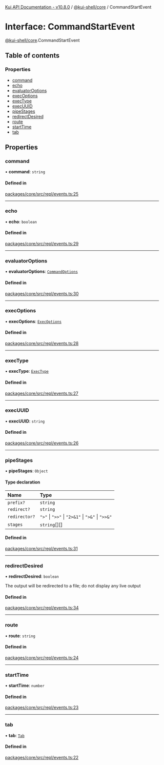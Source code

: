 [Kui API Documentation - v10.8.0](../README.md) / [@kui-shell/core](../modules/kui_shell_core.md) / CommandStartEvent

# Interface: CommandStartEvent

[@kui-shell/core](../modules/kui_shell_core.md).CommandStartEvent

## Table of contents

### Properties

- [command](kui_shell_core.CommandStartEvent.md#command)
- [echo](kui_shell_core.CommandStartEvent.md#echo)
- [evaluatorOptions](kui_shell_core.CommandStartEvent.md#evaluatoroptions)
- [execOptions](kui_shell_core.CommandStartEvent.md#execoptions)
- [execType](kui_shell_core.CommandStartEvent.md#exectype)
- [execUUID](kui_shell_core.CommandStartEvent.md#execuuid)
- [pipeStages](kui_shell_core.CommandStartEvent.md#pipestages)
- [redirectDesired](kui_shell_core.CommandStartEvent.md#redirectdesired)
- [route](kui_shell_core.CommandStartEvent.md#route)
- [startTime](kui_shell_core.CommandStartEvent.md#starttime)
- [tab](kui_shell_core.CommandStartEvent.md#tab)

## Properties

### command

• **command**: `string`

#### Defined in

[packages/core/src/repl/events.ts:25](https://github.com/mra-ruiz/kui/blob/a3b5e3edf/packages/core/src/repl/events.ts#L25)

---

### echo

• **echo**: `boolean`

#### Defined in

[packages/core/src/repl/events.ts:29](https://github.com/mra-ruiz/kui/blob/a3b5e3edf/packages/core/src/repl/events.ts#L29)

---

### evaluatorOptions

• **evaluatorOptions**: [`CommandOptions`](kui_shell_core.CommandOptions.md)

#### Defined in

[packages/core/src/repl/events.ts:30](https://github.com/mra-ruiz/kui/blob/a3b5e3edf/packages/core/src/repl/events.ts#L30)

---

### execOptions

• **execOptions**: [`ExecOptions`](kui_shell_core.ExecOptions.md)

#### Defined in

[packages/core/src/repl/events.ts:28](https://github.com/mra-ruiz/kui/blob/a3b5e3edf/packages/core/src/repl/events.ts#L28)

---

### execType

• **execType**: [`ExecType`](../enums/kui_shell_core.ExecType.md)

#### Defined in

[packages/core/src/repl/events.ts:27](https://github.com/mra-ruiz/kui/blob/a3b5e3edf/packages/core/src/repl/events.ts#L27)

---

### execUUID

• **execUUID**: `string`

#### Defined in

[packages/core/src/repl/events.ts:26](https://github.com/mra-ruiz/kui/blob/a3b5e3edf/packages/core/src/repl/events.ts#L26)

---

### pipeStages

• **pipeStages**: `Object`

#### Type declaration

| Name          | Type                                             |
| :------------ | :----------------------------------------------- |
| `prefix?`     | `string`                                         |
| `redirect?`   | `string`                                         |
| `redirector?` | `">"` \| `">>"` \| `"2>&1"` \| `">&"` \| `">>&"` |
| `stages`      | `string`[][]                                     |

#### Defined in

[packages/core/src/repl/events.ts:31](https://github.com/mra-ruiz/kui/blob/a3b5e3edf/packages/core/src/repl/events.ts#L31)

---

### redirectDesired

• **redirectDesired**: `boolean`

The output will be redirected to a file; do not display any live output

#### Defined in

[packages/core/src/repl/events.ts:34](https://github.com/mra-ruiz/kui/blob/a3b5e3edf/packages/core/src/repl/events.ts#L34)

---

### route

• **route**: `string`

#### Defined in

[packages/core/src/repl/events.ts:24](https://github.com/mra-ruiz/kui/blob/a3b5e3edf/packages/core/src/repl/events.ts#L24)

---

### startTime

• **startTime**: `number`

#### Defined in

[packages/core/src/repl/events.ts:23](https://github.com/mra-ruiz/kui/blob/a3b5e3edf/packages/core/src/repl/events.ts#L23)

---

### tab

• **tab**: [`Tab`](kui_shell_core.Tab.md)

#### Defined in

[packages/core/src/repl/events.ts:22](https://github.com/mra-ruiz/kui/blob/a3b5e3edf/packages/core/src/repl/events.ts#L22)

